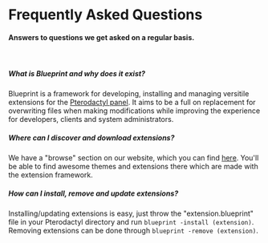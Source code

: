 # Frequently Asked Questions
<h4 class="fw-light">Answers to questions we get asked on a regular basis.</h4><br/>

<!-- What is Blueprint and why does it exist? -->
<div class="bg-dark-subtle rounded-4 p-4 mb-3">
  <h5 class="mb-3">What is Blueprint and why does it exist?</h5>
  <p class="mb-0">
    Blueprint is a framework for developing, installing and managing versitile extensions for the <a href="https://pterodactyl.io">Pterodactyl panel</a>. It aims to be a full on replacement for overwriting files when making modifications while improving the experience for developers, clients and system administrators.
  </p>
</div>

<!-- Where can I discover and download extensions? -->
<div class="bg-dark-subtle rounded-4 p-4 mb-3">
  <h5 class="mb-3">Where can I discover and download extensions?</h5>
  <p class="mb-0">
    We have a "browse" section on our website, which you can find <a href="../browse">here</a>. You'll be able to find awesome themes and extensions there which are made with the extension framework.
  </p>
</div>

<!-- How can I install, remove and update extensions? -->
<div class="bg-dark-subtle rounded-4 p-4 mb-3">
  <h5 class="mb-3">How can I install, remove and update extensions?</h5>
  <p class="mb-0">
    Installing/updating extensions is easy, just throw the "extension.blueprint" file in your Pterodactyl directory and run <code class="text-body-subtle">blueprint -install (extension)</code>. Removing extensions can be done through <code class="text-body-subtle">blueprint -remove (extension)</code>.
  </p>
</div>